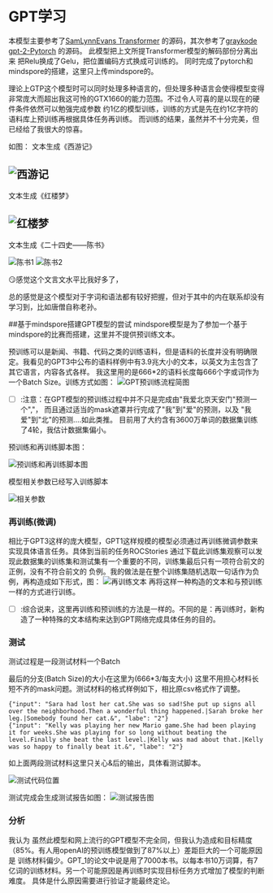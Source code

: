 # GPT学习
   本模型主要参考了[SamLynnEvans Transformer](https://github.com/SamLynnEvans/Transformer) 的源码，其次参考了[graykode gpt-2-Pytorch](https://github.com/graykode/gpt-2-Pytorch/tree/master/GPT2)
的源码。
此模型把上文所提Transformer模型的解码部份分离出来 把Relu换成了Gelu，把位置编码方式换成可训练的。 
同时完成了pytorch和mindspore的搭建，这里只上传mindspore的。

理论上GTP这个模型时可以同时处理多种语言的，但处理多种语言会使得模型变得非常庞大而超出我这可怜的GTX1660的能力范围。不过令人可喜的是以现在的硬件条件依然可以勉强完成参数
约1亿的模型训练，训练的方式是先在约1亿字符的语料库上预训练再根据具体任务再训练。
而训练的结果，虽然并不十分完美，但已经给了我很大的惊喜。

如图：
文本生成《西游记》

![西游记](image/7DC52A21FAFFF8093729E0E0D40E3DE5.jpg)
---


文本生成《红楼梦》

![红楼梦](image/98A3DC28322429BBE766B70D26CCB375.jpg)
---
文本生成《二十四史——陈书》 

![陈书1](image/4C077E3221DCC324718E1EE2C7BC1A00.jpg)
![陈书2](image/04E09FF3345D1E188923369CE589C67F.jpg)


😏感觉这个文言文水平比我好多了，

总的感觉是这个模型对于字词和语法都有较好把握，但对于其中的内在联系却没有学习到，比如唐僧自称老孙。

##基于mindspore搭建GPT模型的尝试
mindspore模型是为了参加一个基于mindspore的比赛而搭建，这里并不提供预训练文本。


预训练可以是新闻、书籍、代码之类的训练语料，但是语料的长度并没有明确限定。我看见的GPT3中公布的语料样例中有3.9兆大小的文本，以英文为主包含了其它语言，内容各式各样。
我这里用的是666*2的语料长度每666个字或词作为一个Batch Size。训练方式如图：
![GPT预训练流程简图](image/AD5984B2236009053E5AD80325AC0B69.png)

 - [ ] :注意：在GPT模型的预训练过程中并不只是完成由"我爱北京天安门"预测一个","，
而且通过适当的mask遮罩并行完成了"我"到"爱"的预测，以及 "我爱"到"北"的预测....如此类推。
目前用了大约含有3600万单词的数据集训练了4轮，我估计数据集偏小。

预训练和再训练脚本图：

![预训练和再训练脚本图](image/1EE91DC06D18692773CF3DD13572D682.png)

模型相关参数已经写入训练脚本

![相关参数](image/sendpix0.jpg)
 

### 再训练(微调)

相比于GPT3这样的庞大模型，GPT1这样规模的模型必须通过再训练微调参数来实现具体语言任务。具体到当前的任务ROCStories
通过下载此训练集观察可以发现此数据集的训练集和测试集有一个重要的不同，训练集最后只有一项符合前文的正例，没有不符合前文的
负例。我的做法是在整个训练集随机选取一句话作为负例，再构造成如下形式，图：
![再训练文本](image/030AB2157517DB02D70CC2FDC2A1E3F3.png)
再将这样一种构造的文本和与预训练一样的方式进行训练。

 - [ ] :综合说来，这里再训练和预训练的方法是一样的。不同的是：再训练时，新构造了一种特殊的文本结构来达到GPT网络完成具体任务的目的。
    

### 测试
测试过程是一段测试材料一个Batch  

最后的分支(Batch Size)的大小在这里为(666*3/每支大小)
这里不用担心材料长短不齐的mask问题。测试材料的格式样例如下，相比原csv格式作了调整。

    {"input": "Sara had lost her cat.She was so sad!She put up signs all over the neighborhood.Then a wonderful thing happened.|Sarah broke her leg.|Somebody found her cat.&", "labe": "2"}
    {"input": "Kelly was playing her new Mario game.She had been playing it for weeks.She was playing for so long without beating the level.Finally she beat the last level.|Kelly was mad about that.|Kelly was so happy to finally beat it.&", "labe": "2"}

如上面两段测试材料这里只关心&后的输出，具体看测试脚本。

![测试代码位置](image/3E178AF03E21C7B60BA4A77BEC0A77E4.png)

测试完成会生成测试报告如图：
![测试报告图](image/718EC6C51639765F9A21CEE1CBE1089A.png)

### 分析
我认为 虽然此模型和网上流行的GPT模型不完全同，但我认为造成和目标精度（85%。有人用openAI的预训练模型做到了87%以上）差距巨大的一个可能原因是
训练材料偏少。GPT_1的论文中说是用了7000本书。以每本书10万词算，有7亿词的训练材料。另一个可能原因是再训练时实现目标任务方式增加了模型的判断难度。
具体是什么原因需要进行验证才能最终定论。
